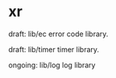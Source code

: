 # xr
draft:
lib/ec
error code library.

draft:
lib/timer
timer library.

ongoing:
lib/log
log library
